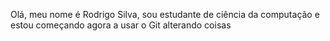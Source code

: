 Olá, meu nome é Rodrigo Silva, sou estudante de ciência da computação e estou começando agora a usar o Git
alterando coisas